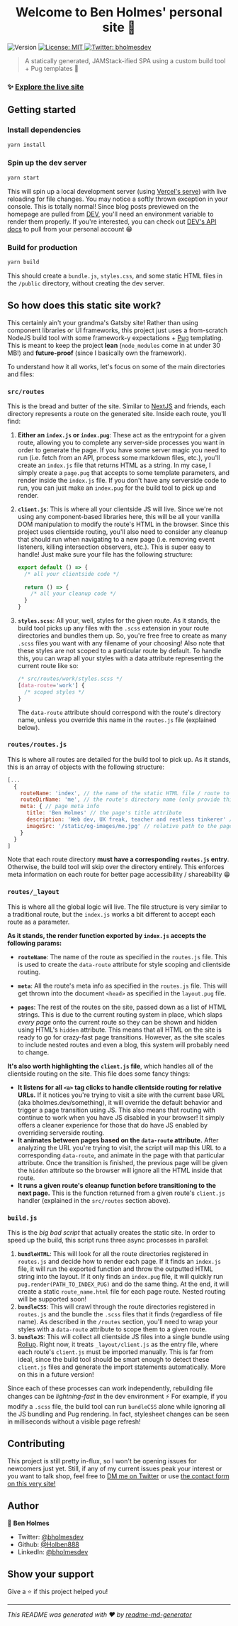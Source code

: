 <h1 align="center">Welcome to Ben Holmes' personal site 👋</h1>
<p>
  <img alt="Version" src="https://img.shields.io/badge/version-1.0.0-blue.svg?cacheSeconds=2592000" />
  <a href="#" target="_blank">
    <img alt="License: MIT" src="https://img.shields.io/badge/License-MIT-yellow.svg" />
  </a>
  <a href="https://twitter.com/bholmesdev" target="_blank">
    <img alt="Twitter: bholmesdev" src="https://img.shields.io/twitter/follow/bholmesdev.svg?style=social" />
  </a>
</p>


> A statically generated, JAMStack-ified SPA using a custom build tool + Pug templates 🚀

### ✨ [Explore the live site](https://bholmes.dev)

## Getting started

### Install dependencies

```sh
yarn install
```

### Spin up the dev server

```sh
yarn start
```

This will spin up a local development server (using [Vercel's serve](https://github.com/vercel/serve)) with live reloading for file changes. You may notice a softly thrown exception in your console. This is totally normal! Since blog posts previewed on the homepage are pulled from [DEV](https://dev.to), you'll need an environment variable to render them properly. If you're interested, you can check out [DEV's API docs](https://docs.dev.to/api/#operation/getUserPublishedArticles) to pull from your personal account 😁

### Build for production

```sh
yarn build
```

This should create a `bundle.js`, `styles.css`, and some static HTML files in the `/public` directory, without creating the dev server.



## So how does this static site work?

This certainly ain't your grandma's Gatsby site! Rather than using component libraries or UI frameworks, this project just uses a from-scratch NodeJS build tool with some framework-y expectations + [Pug](https://pugjs.org) templating. This is meant to keep the project **lean** (`node_modules` come in at under 30 MB!) and **future-proof** (since I basically own the framework).

To understand how it all works, let's focus on some of the main directories and files:

### `src/routes`

This is the bread and butter of the site. Similar to [NextJS](https://nextjs.org) and friends, each directory represents a route on the generated site. Inside each route, you'll find:

1. **Either an `index.js` or `index.pug`**: These act as the entrypoint for a given route, allowing you to complete any server-side processes you want in order to generate the page. If you have some server magic you need to run (i.e. fetch from an API, process some markdown files, etc.), you'll create an `index.js` file that returns HTML as a string. In my case, I simply create a `page.pug` that accepts to some template parameters, and render inside the `index.js` file. If you don't have any serverside code to run, you can just make an `index.pug` for the build tool to pick up and render.

2. **`client.js`**: This is where all your clientside JS will live. Since we're not using any component-based libraries here, this will be all your vanilla DOM manipulation to modify the route's HTML in the browser. Since this project uses clientside routing, you'll also need to consider any cleanup that should run when navigating to a new page (i.e. removing event listeners, killing intersection observers, etc.). This is super easy to handle! Just make sure your file has the following structure:

   ```js
   export default () => {
     /* all your clientside code */
     
     return () => {
       /* all your cleanup code */
     }
   }
   ```

3. **`styles.scss`**: All your, well, styles for the given route. As it stands, the build tool picks up any files with the `.scss` extension in your route directories and bundles them up. So, you're free free to create as many `.scss` files you want with any filename of your choosing! Also note that these styles are not scoped to a particular route by default. To handle this, you can wrap all your styles with a data attribute representing the current route like so:

   ```scss
   /* src/routes/work/styles.scss */
   [data-route='work'] {
     /* scoped styles */
   }
   ```

   The `data-route` attribute should correspond with the route's directory name, unless you override this name in the `routes.js` file (explained below).

   

### `routes/routes.js`

This is where all routes are detailed for the build tool to pick up. As it stands, this is an array of objects with the following structure:

```js
[...
  {
    routeName: 'index', // the name of the static HTML file / route to create
    routeDirName: 'me', // the route's directory name (only provide this if the dir name differs from the intended route name)
    meta: { // page meta info
      title: 'Ben Holmes' // the page's title attribute
      description: 'Web dev, UX freak, teacher and restless tinkerer' // the page description picked up on social media cards
      imageSrc: '/static/og-images/me.jpg' // relative path to the page thumbnail picked up on social media cards
    }
  }
]
```

Note that each route directory **must have a corresponding `routes.js` entry**. Otherwise, the build tool will skip over the directory entirely. This enforces meta information on each route for better page accessibility / shareability 😁



### `routes/_layout`

This is where all the global logic will live. The file structure is very similar to a traditional route, but the `index.js` works a bit different to accept each route as a parameter.

**As it stands, the render function exported by `index.js` accepts the following params:**

- **`routeName`**: The name of the route as specified in the `routes.js` file. This is used to create the `data-route` attribute for style scoping and clientside routing.

- **`meta`**: All the route's meta info as specified in the `routes.js` file. This will get thrown into the document `<head>` as specified in the `layout.pug` file.

- **`pages`**: The rest of the routes on the site, passed down as a list of HTML strings. This is due to the current routing system in place, which slaps _every page_ onto the current route so they can be shown and hidden using HTML's `hidden` attribute. This means that all HTML on the site is ready to go for crazy-fast page transitions. However, as the site scales to include nested routes and even a blog, this system will probably need to change.



**It's also worth highlighting the `client.js` file**, which handles all of the clientside routing on the site. This file does some fancy things:

- **It listens for all `<a>` tag clicks to handle clientside routing for relative URLs.** If it notices you're trying to visit a site with the current base URL (aka bholmes.dev/something), it will override the default behavior and trigger a page transition using JS. This also means that routing with continue to work when you have JS disabled in your browser! It simply offers a cleaner experience for those that do have JS enabled by overriding serverside routing.
- **It animates between pages based on the `data-route` attribute.** After analyzing the URL you're trying to visit, the script will map this URL to a corresponding `data-route`, and animate in the page with that particular attribute. Once the transition is finished, the previous page will be given the `hidden` attribute so the browser will ignore all the HTML inside that route.
- **It runs a given route's cleanup function before transitioning to the next page.** This is the function returned from a given route's `client.js` handler (explained in the `src/routes` section above).



### `build.js`

This is the _big bad script_ that actually creates the static site. In order to speed up the build, this script runs three async processes in parallel:

1. **`bundleHTML`**: This will look for all the route directories registered in `routes.js` and decide how to render each page. If it finds an `index.js` file, it will run the exported function and throw the outputted HTML string into the layout. If it only finds an `index.pug` file, it will quickly run `pug.render(PATH_TO_INDEX_PUG)` and do the same thing. At the end, it will create a static `route_name.html` file for each page route. Nested routing will be supported soon!
2. **`bundleCSS`**: This will crawl through the route directories registered in `routes.js` and the bundle the `.scss` files that it finds (regardless of file name). As described in the `/routes` section, you'll need to wrap your styles with a `data-route` attribute to scope them to a given route.
3. **`bundleJS`**: This will collect all clientside JS files into a single bundle using [Rollup](https://rollupjs.org). Right now, it treats `_layout/client.js` as the entry file, where each route's `client.js` must be imported manually. This is far from ideal, since the build tool should be smart enough to detect these `client.js` files and generate the import statements automatically. More on this in a future version!

Since each of these processes can work independently, rebuilding file changes can be _lightning-fast_ in the dev environment ⚡️ For example, if you modify a `.scss` file, the build tool can run  `bundleCSS` alone while ignoring all the JS bundling and Pug rendering. In fact, stylesheet changes can be seen in milliseconds without a visible page refresh!



## Contributing

This project is still pretty in-flux, so I won't be opening issues for newcomers just yet. Still, if any of my current issues peak your interest or you want to talk shop, feel free to [DM me on Twitter](https://twitter.com/bholmesdev) or use [the contact form on this very site!](https://bholmes.dev/contact)



## Author

👤 **Ben Holmes**

* Twitter: [@bholmesdev](https://twitter.com/bholmesdev)
* Github: [@Holben888](https://github.com/Holben888)
* LinkedIn: [@bholmesdev](https://linkedin.com/in/bholmesdev)



## Show your support

Give a ⭐️ if this project helped you!

***
_This README was generated with ❤️ by [readme-md-generator](https://github.com/kefranabg/readme-md-generator)_